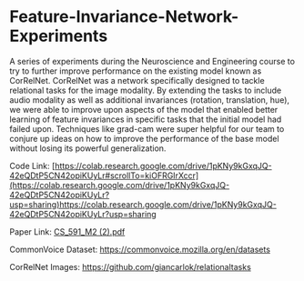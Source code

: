 # Feature-Invariance-Network-Experiments

A series of experiments during the Neuroscience and Engineering course to try to further improve performance on the existing model known as CorRelNet. CorRelNet was a network specifically designed to tackle relational tasks for the image modality. By extending the tasks to include audio modality as well as additional invariances (rotation, translation, hue), we were able to improve upon aspects of the model that enabled better learning of feature invariances in specific tasks that the initial model had failed upon. Techniques like grad-cam were super helpful for our team to conjure up ideas on how to improve the performance of the base model without losing its powerful generalization. 

Code Link: [https://colab.research.google.com/drive/1pKNy9kGxqJQ-42eQDtP5CN42opiKUyLr#scrollTo=kiOFRGIrXccr](https://colab.research.google.com/drive/1pKNy9kGxqJQ-42eQDtP5CN42opiKUyLr?usp=sharing)https://colab.research.google.com/drive/1pKNy9kGxqJQ-42eQDtP5CN42opiKUyLr?usp=sharing

Paper Link: [CS_591_M2 (2).pdf](https://github.com/Lore-Rent-Man/Feature-Invariance-Network-Experiments/files/12469463/CS_591_M2.2.pdf)

CommonVoice Dataset: https://commonvoice.mozilla.org/en/datasets

CorRelNet Images: https://github.com/giancarlok/relationaltasks

